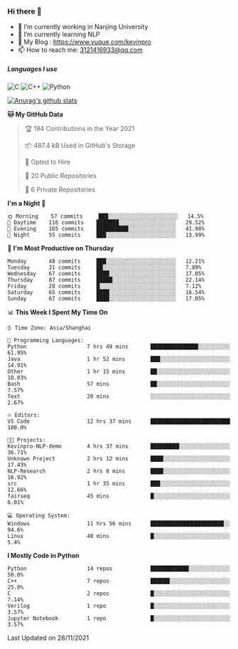 ### Hi there 👋

- 🔭 I’m currently working in Nanjing University
- 🌱 I’m currently learning NLP
- 👯 My Blog : https://www.yuque.com/kevinpro
- 📫 How to reach me: 3121416933@qq.com

##### Languages I use
![C](https://img.shields.io/badge/-C-000000?style=flat&logo=c)
![C++](https://img.shields.io/badge/-C++-000000?style=flat&logo=c%2B%2B)
![Python](https://img.shields.io/badge/-Python-000000?style=flat&logo=python)

[![Anurag's github stats](https://github-readme-stats.vercel.app/api?username=Ricardokevins)](https://github.com/anuraghazra/github-readme-stats)

<!--START_SECTION:waka-->
**🐱 My GitHub Data** 

> 🏆 194 Contributions in the Year 2021
 > 
> 📦 487.4 kB Used in GitHub's Storage 
 > 
> 💼 Opted to Hire
 > 
> 📜 20 Public Repositories 
 > 
> 🔑 6 Private Repositories  
 > 
**I'm a Night 🦉** 

```text
🌞 Morning    57 commits     ███░░░░░░░░░░░░░░░░░░░░░░   14.5% 
🌆 Daytime    116 commits    ███████░░░░░░░░░░░░░░░░░░   29.52% 
🌃 Evening    165 commits    ██████████░░░░░░░░░░░░░░░   41.98% 
🌙 Night      55 commits     ███░░░░░░░░░░░░░░░░░░░░░░   13.99%

```
📅 **I'm Most Productive on Thursday** 

```text
Monday       48 commits     ███░░░░░░░░░░░░░░░░░░░░░░   12.21% 
Tuesday      31 commits     ██░░░░░░░░░░░░░░░░░░░░░░░   7.89% 
Wednesday    67 commits     ████░░░░░░░░░░░░░░░░░░░░░   17.05% 
Thursday     87 commits     █████░░░░░░░░░░░░░░░░░░░░   22.14% 
Friday       28 commits     █░░░░░░░░░░░░░░░░░░░░░░░░   7.12% 
Saturday     65 commits     ████░░░░░░░░░░░░░░░░░░░░░   16.54% 
Sunday       67 commits     ████░░░░░░░░░░░░░░░░░░░░░   17.05%

```


📊 **This Week I Spent My Time On** 

```text
⌚︎ Time Zone: Asia/Shanghai

💬 Programming Languages: 
Python                   7 hrs 49 mins       ███████████████░░░░░░░░░░   61.95% 
Java                     1 hr 52 mins        ███░░░░░░░░░░░░░░░░░░░░░░   14.91% 
Other                    1 hr 15 mins        ██░░░░░░░░░░░░░░░░░░░░░░░   10.03% 
Bash                     57 mins             ██░░░░░░░░░░░░░░░░░░░░░░░   7.57% 
Text                     20 mins             ░░░░░░░░░░░░░░░░░░░░░░░░░   2.67%

🔥 Editors: 
VS Code                  12 hrs 37 mins      █████████████████████████   100.0%

🐱‍💻 Projects: 
Kevinpro-NLP-demo        4 hrs 37 mins       █████████░░░░░░░░░░░░░░░░   36.71% 
Unknown Project          2 hrs 12 mins       ████░░░░░░░░░░░░░░░░░░░░░   17.43% 
NLP-Research             2 hrs 8 mins        ████░░░░░░░░░░░░░░░░░░░░░   16.92% 
src                      1 hr 35 mins        ███░░░░░░░░░░░░░░░░░░░░░░   12.66% 
fairseq                  45 mins             █░░░░░░░░░░░░░░░░░░░░░░░░   6.01%

💻 Operating System: 
Windows                  11 hrs 56 mins      ███████████████████████░░   94.6% 
Linux                    40 mins             █░░░░░░░░░░░░░░░░░░░░░░░░   5.4%

```

**I Mostly Code in Python** 

```text
Python                   14 repos            ████████████░░░░░░░░░░░░░   50.0% 
C++                      7 repos             ██████░░░░░░░░░░░░░░░░░░░   25.0% 
C                        2 repos             █░░░░░░░░░░░░░░░░░░░░░░░░   7.14% 
Verilog                  1 repo              █░░░░░░░░░░░░░░░░░░░░░░░░   3.57% 
Jupyter Notebook         1 repo              █░░░░░░░░░░░░░░░░░░░░░░░░   3.57%

```



 Last Updated on 28/11/2021
<!--END_SECTION:waka-->
